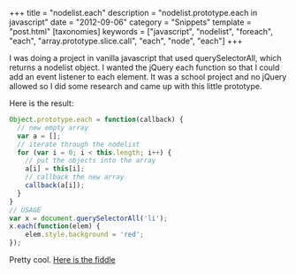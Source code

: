 +++
title = "nodelist.each"
description = "nodelist.prototype.each in javascript"
date = "2012-09-06"
category = "Snippets"
template = "post.html"
[taxonomies]
keywords = ["javascript", "nodelist", "foreach", "each", "array.prototype.slice.call", "each", "node", "each"]
+++

I was doing a project in vanilla javascript that used querySelectorAll, which returns a nodelist object. I wanted the jQuery each function so that I could add an event listener to each element. It was a school project and no jQuery allowed so I did some research and came up with this little prototype.

Here is the result:

```javascript
Object.prototype.each = function(callback) {
  // new empty array
  var a = [];
  // iterate through the nodelist
  for (var i = 0; i < this.length; i++) {
    // put the objects into the array
    a[i] = this[i];
    // callback the new array
    callback(a[i]);
  }
}
// USAGE
var x = document.querySelectorAll('li');
x.each(function(elem) {
    elem.style.background = 'red';
});
```

Pretty cool. [Here is the fiddle](http://jsfiddle.net/james2doyle/nrhgr/ "each prototype")

